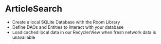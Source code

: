 # ArticleSearch

- Create a local SQLite Database with the Room Library
-  Define DAOs and Entities to interact with your database
- Load cached local data in our RecyclerView when fresh network data is unavailable
